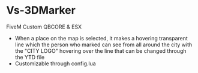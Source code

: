 # Vs-3DMarker
FiveM Custom QBCORE & ESX
- When a place on the map is selected, it makes a hovering transparent line which the person who marked can see from all around the city with the "CITY LOGO" hovering over the line that can be changed through the YTD file 
- Customizable through config.lua 
